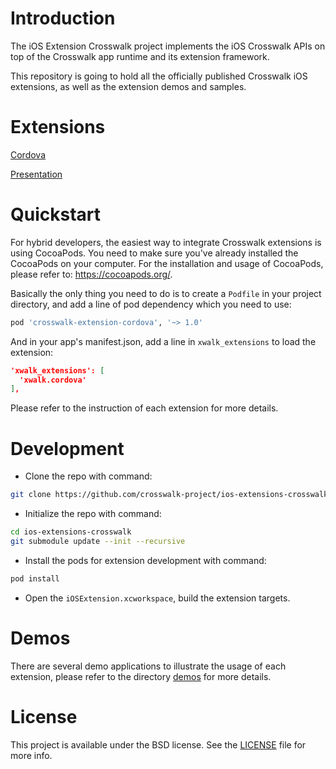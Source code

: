 # Introduction

The iOS Extension Crosswalk project implements the iOS Crosswalk APIs on top of the Crosswalk app runtime and its extension framework.

This repository is going to hold all the officially published Crosswalk iOS extensions, as well as the extension demos and samples.

# Extensions

[Cordova](extensions/Cordova)

[Presentation](extensions/Presentation)

# Quickstart

For hybrid developers, the easiest way to integrate Crosswalk extensions is using CocoaPods. You need to make sure you've already installed the CocoaPods on your computer. For the installation and usage of CocoaPods, please refer to: https://cocoapods.org/.

Basically the only thing you need to do is to create a `Podfile` in your project directory, and add a line of pod dependency which you need to use:

```bash
pod 'crosswalk-extension-cordova', '~> 1.0'
```

And in your app's manifest.json, add a line in `xwalk_extensions` to load the extension:

```json
'xwalk_extensions': [
  'xwalk.cordova'
],
```

Please refer to the instruction of each extension for more details.

# Development

* Clone the repo with command:

```bash
git clone https://github.com/crosswalk-project/ios-extensions-crosswalk.git
```

* Initialize the repo with command:

```bash
cd ios-extensions-crosswalk
git submodule update --init --recursive
```

* Install the pods for extension development with command:

```bash
pod install
```

* Open the `iOSExtension.xcworkspace`, build the extension targets.

# Demos

There are several demo applications to illustrate the usage of each extension, please refer to the directory [demos](demos) for more details.

# License

This project is available under the BSD license. See the [LICENSE](LICENSE) file for more info.

